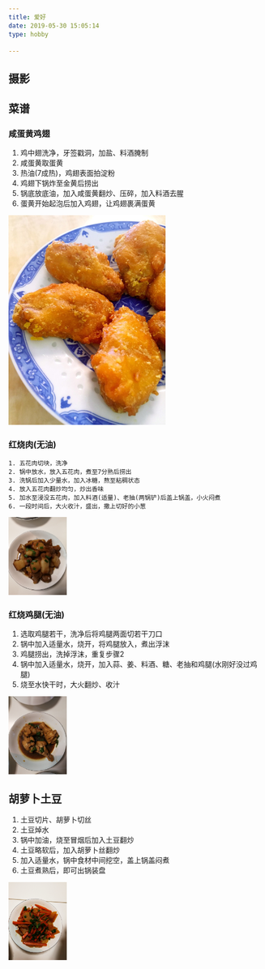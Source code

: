 ```yaml
---
title: 爱好
date: 2019-05-30 15:05:14
type: hobby

---
```


## 摄影













## 菜谱

### 咸蛋黄鸡翅

1. 鸡中翅洗净，牙签戳洞，加盐、料酒腌制
2. 咸蛋黄取蛋黄
3. 热油(7成热)，鸡翅表面拍淀粉
4. 鸡翅下锅炸至金黄后捞出
5. 锅底放底油，加入咸蛋黄翻炒、压碎，加入料酒去腥
6. 蛋黄开始起泡后加入鸡翅，让鸡翅裹满蛋黄

<img src="index/cook1.jpeg" style="zoom:50%" />



### 红烧肉(无油)

	1. 五花肉切块，洗净
 	2. 锅中放水，放入五花肉，煮至7分熟后捞出
 	3. 洗锅后加入少量水，加入冰糖，熬至粘稠状态
 	4. 放入五花肉翻炒均匀，炒出香味
 	5. 加水至浸没五花肉，加入料酒(适量)、老抽(两锅铲)后盖上锅盖，小火闷煮
 	6. 一段时间后，大火收汁，盛出，撒上切好的小葱

<img src="index/hongshaorou.jpeg" style="zoom:15%" />

### 红烧鸡腿(无油)

1. 选取鸡腿若干，洗净后将鸡腿两面切若干刀口
2. 锅中加入适量水，烧开，将鸡腿放入，煮出浮沫
3. 鸡腿捞出，洗掉浮沫，重复步骤2
4. 锅中加入适量水，烧开，加入蒜、姜、料酒、糖、老抽和鸡腿(水刚好没过鸡腿)
5. 烧至水快干时，大火翻炒、收汁

<img src="index/hongshaojitui.jpeg" style="zoom:15%" />

## 胡萝卜土豆

1. 土豆切片、胡萝卜切丝
2. 土豆焯水
3. 锅中加油，烧至冒烟后加入土豆翻炒
4. 土豆略软后，加入胡萝卜丝翻炒
5. 加入适量水，锅中食材中间挖空，盖上锅盖闷煮
6. 土豆煮熟后，即可出锅装盘

<img src="index/huluobotudou.jpeg" style="zoom:15%" />

## 









